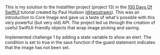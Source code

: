 This is my solution to the Instafilter project (project 13) in the [100 Days Of SwiftUI](https://www.hackingwithswift.com/100/swiftui/) tutorial created by Paul Hudson ([@twostraws](https://github.com/twostraws)). This was an introduction to Core Image and gave us a taste of what's possible with this very powerful (but very old) API. The project led us through the creation of useful SwiftUI-friendly objects that wrap image picking and saving.

Implemented challenge 1 by adding a state variable to show an elert. The condition is set to true in the save function if the guard statement indicates that the image has not been set.

